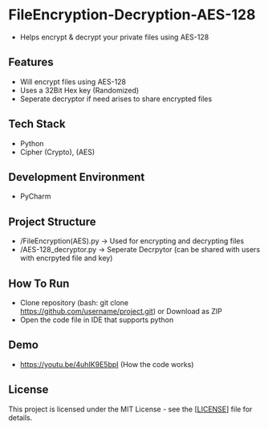 # FileEncryption-Decryption-AES-128
* Helps encrypt & decrypt your private files using AES-128

## Features
* Will encrypt files using AES-128
* Uses a 32Bit Hex key (Randomized)
* Seperate decryptor if need arises to share encrypted files

## Tech Stack
* Python
* Cipher (Crypto), (AES)

## Development Environment
* PyCharm

## Project Structure
* /FileEncryption(AES).py -> Used for encrypting and decrypting files
* /AES-128_decryptor.py -> Seperate Decrpytor (can be shared with users with encrpyted file and key)

## How To Run
* Clone repository (bash: git clone https://github.com/username/project.git) or Download as ZIP
* Open the code file in IDE that supports python

## Demo
* https://youtu.be/4uhIK9E5bpI (How the code works)

## License
This project is licensed under the MIT License - see the [[LICENSE](https://github.com/FahadKhan21410/FileEncryption-Decryption-AES-128-/blob/main/LICENSE)] file for details.


